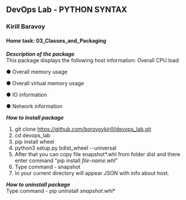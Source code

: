 ## DevOps Lab -  PYTHON SYNTAX 
### Kirill Baravoy

#### Home task: 03_Classes_and_Packaging 

**_Description of the package_** <br>
This package displays the following host information:
Overall CPU load

● Overall memory usage

● Overall virtual memory usage

● IO information

● Network information 

**_How to install package_** <br>
1) git clone https://github.com/borovoykirill/devops_lab.git
2) cd devops_lab
2) pip install wheel
3) python3 setup.py bdist_wheel --universal
4) After that you can copy file snapshot*.whl from folder dist and there enter command "pip install *file-name.whl*"
5) Type command - snapshot
6) In your current directory will appear JSON with info about host.

**_How to uninstall package_** <br>
Type command - pip uninstall *snapshot*.whl*
